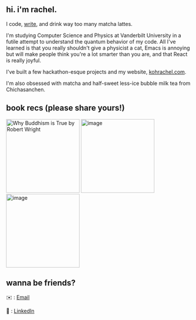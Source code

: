 <!---
If you found this, I have questions. And I need more OSINT expert friends, so. 
Email rachelkohhuiqi@gmail.com with the subject line "I Stalked Your GitHub". 
--->

## hi. i'm rachel.

I code, [write](https://kohrachel.com/), and drink way too many matcha lattes. 

I'm studying Computer Science and Physics at Vanderbilt University in a futile attempt to understand the quantum behavior of my code. All I've learned is that you really shouldn't give a physicist a cat, Emacs is annoying but will make people think you're a lot smarter than you are, and that React is really joyful. 

I've built a few hackathon-esque projects and my website, [kohrachel.com](https://kohrachel.com). 

I'm also obsessed with matcha and half-sweet less-ice bubble milk tea from Chichasanchen. 

## book recs (please share yours!)

[<img height="200" alt="Why Buddhism is True by Robert Wright" src="https://github.com/user-attachments/assets/391b1365-4152-4438-ba41-f6a06799d89c" />](https://www.goodreads.com/book/show/32895535-why-buddhism-is-true) [<img height="200" alt="image" src="https://github.com/user-attachments/assets/4daae7fe-f4af-4265-88d4-a073a204e9d0" />](https://www.goodreads.com/book/show/217452028-there-s-nothing-like-this) [<img height="200" alt="image" src="https://github.com/user-attachments/assets/5345bea1-5ef1-4035-8db7-4aeb19acbbdc" />](https://www.goodreads.com/book/show/39207989-the-art-of-war)

## wanna be friends? 

✉️ : [Email](mailto:rachelkohhuiqi@gmail.com)

🔗 : [LinkedIn](https://www.linkedin.com/in/kohrh/)
